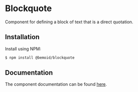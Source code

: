 # Blockquote

Component for defining a block of text that is a direct quotation.

## Installation

Install using NPM:

```bash
$ npm install @bemoid/blockquote
```

## Documentation

The component documentation can be found [here](//bemoid.org/docs/blockquote).
